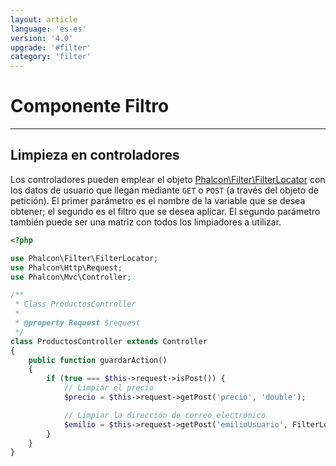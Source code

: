 ```yaml
---
layout: article
language: 'es-es'
version: '4.0'
upgrade: '#filter'
category: 'filter'
---
```

# Componente Filtro

* * *

## Limpieza en controladores

Los controladores pueden emplear el objeto [Phalcon\Filter\FilterLocator](api/Phalcon_Filter_FilterLocator) con los datos de usuario que llegan mediante `GET` o `POST` (a través del objeto de petición). El primer parámetro es el nombre de la variable que se desea obtener; el segundo es el filtro que se desea aplicar. El segundo parámetro también puede ser una matriz con todos los limpiadores a utilizar.

```php
<?php

use Phalcon\Filter\FilterLocator;
use Phalcon\Http\Request;
use Phalcon\Mvc\Controller;

/**
 * Class ProductosController
 * 
 * @property Request $request
 */
class ProductosController extends Controller
{
    public function guardarAction()
    {
        if (true === $this->request->isPost()) {
            // Limpiar el precio
            $precio = $this->request->getPost('precio', 'double');

            // Limpiar la dirección de correo electrónico
            $emilio = $this->request->getPost('emilioUsuario', FilterLocator::FILTER_EMAIL);
        }
    }
}
```